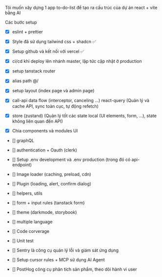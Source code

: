 Tôi muốn xây dựng 1 app to-do-list để tạo ra cấu trúc của dự án react + vite bằng AI

Các bước setup

- [x] eslint + prettier
- [x] Style đã sử dụng tailwind css + shadcn ✅
- [x] Setup github và kết nối với vercel ✅
- [x] ci/cd khi deploy lên nhánh master, lập tức cập nhật ở production
- [x] setup tanstack router
- [x] alias path @/
- [x] setup layout (index page và admin page)

- [x] call-api data flow (interceptor, canceling ...) react-query (Quản lý và cache API, sync toàn cục, tự động refetch)
- [x] store (zustand) (Quản lý tốt các state local (UI elements, form, ...), state không liên quan đến API)
- [x] Chia components và modules UI

- [] graphQL
- [] authentication + Oauth (clerk)
- [] Setup .env development và .env production (trong đó có api-endpoint)
- [] Image loader (caching, preload, cdn)
- [] Plugin (loading, alert, confirm dialog)
- [] helpers, utils

- [] form + input rules (tanstack form)
- [] theme (darkmode, storybook)
- [] multiple language
- [] Code corverage
- [] Unit test
- [] Sentry là công cụ quản lý lỗi và giám sát ứng dụng
- [] Setup cursor rules + MCP sử dụng AI Agent
- [] PostHog công cụ phân tích sản phẩm, theo dõi hành vi user
